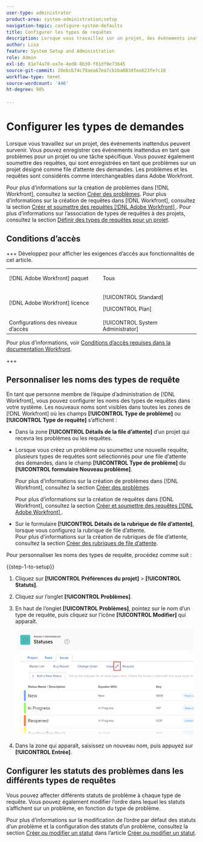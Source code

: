 ```yaml
---
user-type: administrator
product-area: system-administration;setup
navigation-topic: configure-system-defaults
title: Configurer les types de requêtes
description: Lorsque vous travaillez sur un projet, des événements inattendus peuvent survenir. Vous pouvez enregistrer ces événements inattendus en tant que problèmes pour un projet ou une tâche spécifique. Vous pouvez également soumettre des requêtes, qui sont enregistrées en tant que problèmes sur un projet désigné comme file d’attente des demandes. Les problèmes et les requêtes sont considérés comme interchangeables dans Adobe Workfront.
author: Lisa
feature: System Setup and Administration
role: Admin
exl-id: 81e74a70-ea7e-4ed8-8b30-f01df0e73645
source-git-commit: 20ebcb74c79aea67ea7cb1ba083dfea623fe7c16
workflow-type: tm+mt
source-wordcount: '446'
ht-degree: 98%

---
```


# Configurer les types de demandes

Lorsque vous travaillez sur un projet, des événements inattendus peuvent survenir. Vous pouvez enregistrer ces événements inattendus en tant que problèmes pour un projet ou une tâche spécifique. Vous pouvez également soumettre des requêtes, qui sont enregistrées en tant que problèmes sur un projet désigné comme file d’attente des demandes. Les problèmes et les requêtes sont considérés comme interchangeables dans Adobe Workfront.

Pour plus d’informations sur la création de problèmes dans [!DNL Workfront], consultez la section [Créer des problèmes](../../../manage-work/issues/manage-issues/create-issues.md). Pour plus d’informations sur la création de requêtes dans [!DNL Workfront], consultez la section [Créer et soumettre des requêtes  [!DNL Adobe Workfront] &#x200B;](../../../manage-work/requests/create-requests/create-submit-requests.md). Pour plus d’informations sur l’association de types de requêtes à des projets, consultez la section [Définir des types de requêtes pour un projet](../../../manage-work/requests/create-and-manage-request-queues/define-request-types-for-project.md).

## Conditions d’accès

+++ Développez pour afficher les exigences d’accès aux fonctionnalités de cet article.

<table style="table-layout:auto"> 
 <col> 
 <col> 
 <tbody> 
  <tr> 
   <td>[!DNL Adobe Workfront] paquet</td> 
   <td><p>Tous</p></td> 
  </tr> 
  <tr> 
   <td>[!DNL Adobe Workfront] licence</td> 
   <td><p>[!UICONTROL Standard]</p>
       <p>[!UICONTROL Plan]</p></td>
  </tr> 
  <tr> 
   <td>Configurations des niveaux d’accès</td> 
   <td>[!UICONTROL System Administrator]</td> 
  </tr> 
 </tbody> 
</table>

Pour plus d’informations, voir [Conditions d’accès requises dans la documentation Workfront](/help/quicksilver/administration-and-setup/add-users/access-levels-and-object-permissions/access-level-requirements-in-documentation.md).

+++

<!--
THIS IS DRAFTED IN FLARE
<h2>Set what issue or request types are allowed for a project</h2>
<p>You can organize the kind of issues or requests that are logged in Workfront by Request Types. This organization is useful for reporting reasons and for helping users understand what kind of unexpected work might occur during the lifetime of a project.</p>
<p>You can specify the type of requests that can be logged on a project when you configure the <strong>Queue Details</strong> area for the project. </p>
<ol>
<li value="1"> <p> Click <strong>Projects</strong> in the Main Menu. <img src="assets/main-menu-icon.png"> </p> </li>
<li value="2">Click the name of the project to open it.</li>
<li value="3"> In the left panel, click <strong>Queue Details</strong>. </li>
<li value="4"> <p>In the <strong>Queue Properties</strong> section, select the <strong>Request Types</strong> you want for the project.</p> <note type="note">
You must have at least one request type selected. You can select multiple request types.
</note> </li>
<li value="5"> <p>Click <strong>Save</strong>.</p> <p>The request types you specified will be available to select when you enter a new issue on a task or a project, or when you submit a new request to the project.</p> </li>
</ol>
</div>
-->

## Personnaliser les noms des types de requête

En tant que personne membre de l’équipe d’administration de [!DNL Workfront], vous pouvez configurer les noms des types de requêtes dans votre système. Les nouveaux noms sont visibles dans toutes les zones de [!DNL Workfront] où les champs **[!UICONTROL Type de problème]** ou **[!UICONTROL Type de requête]** s’affichent :

* Dans la zone **[!UICONTROL Détails de la file d’attente]** d’un projet qui recevra les problèmes ou les requêtes.
* Lorsque vous créez un problème ou soumettez une nouvelle requête, plusieurs types de requêtes sont sélectionnés pour une file d’attente des demandes, dans le champ **[!UICONTROL Type de problème]** du **[!UICONTROL formulaire Nouveau problème]**.

  Pour plus d’informations sur la création de problèmes dans [!DNL Workfront], consultez la section [Créer des problèmes](../../../manage-work/issues/manage-issues/create-issues.md).

  Pour plus d’informations sur la création de requêtes dans [!DNL Workfront], consultez la section [Créer et soumettre des requêtes  [!DNL Adobe Workfront] &#x200B;](../../../manage-work/requests/create-requests/create-submit-requests.md).

* Sur le formulaire **[!UICONTROL Détails de la rubrique de file d’attente]**, lorsque vous configurez la rubrique de file d’attente.\
   Pour plus d’informations sur la création de rubriques de file d’attente, consultez la section [Créer des rubriques de file d’attente](../../../manage-work/requests/create-and-manage-request-queues/create-queue-topics.md).

Pour personnaliser les noms des types de requête, procédez comme suit :

{{step-1-to-setup}}

1. Cliquez sur **[!UICONTROL Préférences du projet]** > **[!UICONTROL Statuts]**.

1. Cliquez sur l’onglet **[!UICONTROL Problèmes]**.
1. En haut de l’onglet **[!UICONTROL Problèmes]**, pointez sur le nom d’un type de requête, puis cliquez sur l’icône **[!UICONTROL Modifier]** qui apparaît.

   ![Modifier le nom du type de demande](assets/edit-request-type-name-nwe.png)

1. Dans la zone qui apparaît, saisissez un nouveau nom, puis appuyez sur **[!UICONTROL Entrée]**.

## Configurer les statuts des problèmes dans les différents types de requêtes

Vous pouvez affecter différents statuts de problème à chaque type de requête. Vous pouvez également modifier l’ordre dans lequel les statuts s’affichent sur un problème, en fonction du type de problème.

Pour plus d’informations sur la modification de l’ordre par défaut des statuts d’un problème et la configuration des statuts d’un problème, consultez la section [Créer ou modifier un statut](../../../administration-and-setup/customize-workfront/creating-custom-status-and-priority-labels/create-or-edit-a-status.md) dans l’article [Créer ou modifier un statut](../../../administration-and-setup/customize-workfront/creating-custom-status-and-priority-labels/create-or-edit-a-status.md).
